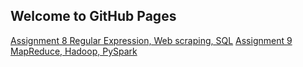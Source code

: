 ## Welcome to GitHub Pages

[Assignment 8 Regular Expression, Web scraping, SQL]()
[Assignment 9 MapReduce, Hadoop, PySpark](https://pengyunbin.github.io/stats701/STATS_701_Homework_9)
